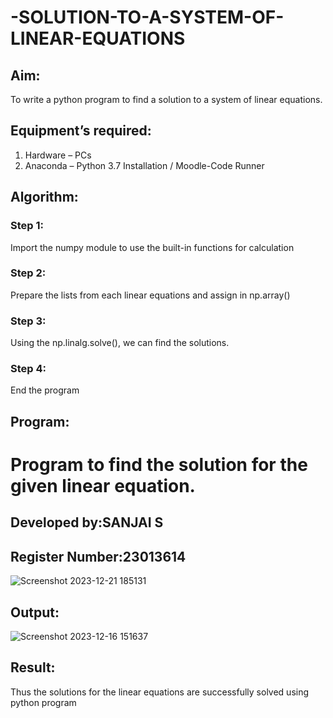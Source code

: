 # -SOLUTION-TO-A-SYSTEM-OF-LINEAR-EQUATIONS
## Aim:
To write a python program to find a solution to a system of linear equations.
## Equipment’s required:
1. 	Hardware – PCs
2. 	Anaconda – Python 3.7 Installation / Moodle-Code Runner
## Algorithm:
### Step 1: 
Import the numpy module to use the built-in functions for calculation
### Step 2: 
Prepare the lists from each linear equations and assign in np.array()
### Step 3: 
Using the np.linalg.solve(), we can find the solutions.
### Step 4: 
End the program
## Program:
 # Program to find the solution for the given linear equation.
## Developed by:SANJAI S
## Register Number:23013614
![Screenshot 2023-12-21 185131](https://github.com/Sanjaichitra/-SOLUTION-TO-A-SYSTEM-OF-LINEAR-EQUATIONS/assets/144870518/c5ed9c01-63f3-403b-9b57-481832acd8d5)


## Output:
![Screenshot 2023-12-16 151637](https://github.com/Sanjaichitra/-SOLUTION-TO-A-SYSTEM-OF-LINEAR-EQUATIONS/assets/144870518/72438d90-bd84-4f97-81e6-6026ca20843e)

## Result: 
Thus the solutions for the linear equations are successfully solved using python program

